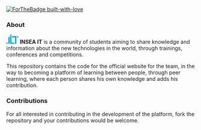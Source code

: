 
[![ForTheBadge built-with-love](http://ForTheBadge.com/images/badges/built-with-love.svg)](https://GitHub.com/Naereen/)

### About

<img src = '/img/logos/logo_link.png'>  **INSEA IT** is a community of students aiming to share knowledge and information about the new technologies in the world, through trainings, conferences and competitions.

This repository contains the code for the official website for the team, in the way to becoming a platform of learning between people, through peer learning, where each person shares his own knowledge and adds his contribution.

### Contributions

For all interested in contributing in the development of the platform, fork the repository and your contributions would be welcome.
